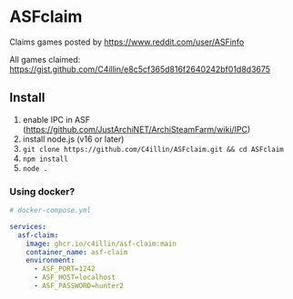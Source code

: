 # ASFclaim
Claims games posted by https://www.reddit.com/user/ASFinfo

All games claimed: https://gist.github.com/C4illin/e8c5cf365d816f2640242bf01d8d3675

## Install
1. enable IPC in ASF (https://github.com/JustArchiNET/ArchiSteamFarm/wiki/IPC)
2. install node.js (v16 or later)
3. `git clone https://github.com/C4illin/ASFclaim.git && cd ASFclaim`
4. `npm install`
5. `node .`



### Using docker?

```yml
# docker-compose.yml

services:
  asf-claim:
    image: ghcr.io/c4illin/asf-claim:main
    container_name: asf-claim
    environment:
      - ASF_PORT=1242
      - ASF_HOST=localhost
      - ASF_PASSWORD=hunter2
```
